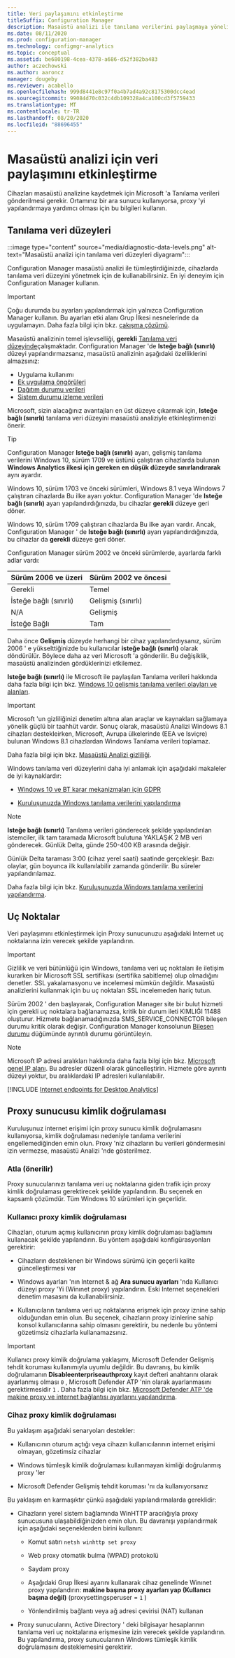 ```yaml
---
title: Veri paylaşımını etkinleştirme
titleSuffix: Configuration Manager
description: Masaüstü analizi ile tanılama verilerini paylaşmaya yönelik bir başvuru kılavuzu.
ms.date: 08/11/2020
ms.prod: configuration-manager
ms.technology: configmgr-analytics
ms.topic: conceptual
ms.assetid: be680198-4cea-4378-a686-d52f382ba483
author: aczechowski
ms.author: aaroncz
manager: dougeby
ms.reviewer: acabello
ms.openlocfilehash: 999d8441e8c97f0a4b7ad4a92c8175300dcc4ead
ms.sourcegitcommit: 99084d70c032c4db109328a4ca100cd3f5759433
ms.translationtype: MT
ms.contentlocale: tr-TR
ms.lasthandoff: 08/20/2020
ms.locfileid: "88696455"
---
```

# <a name="enable-data-sharing-for-desktop-analytics"></a>Masaüstü analizi için veri paylaşımını etkinleştirme

Cihazları masaüstü analizine kaydetmek için Microsoft 'a Tanılama verileri gönderilmesi gerekir. Ortamınız bir ara sunucu kullanıyorsa, proxy 'yi yapılandırmaya yardımcı olması için bu bilgileri kullanın.

## <a name="diagnostic-data-levels"></a>Tanılama veri düzeyleri

:::image type="content" source="media/diagnostic-data-levels.png" alt-text="Masaüstü analizi için tanılama veri düzeyleri diyagramı":::

Configuration Manager masaüstü analizi ile tümleştirdiğinizde, cihazlarda tanılama veri düzeyini yönetmek için de kullanabilirsiniz. En iyi deneyim için Configuration Manager kullanın.

> [!IMPORTANT]
> Çoğu durumda bu ayarları yapılandırmak için yalnızca Configuration Manager kullanın. Bu ayarları etki alanı Grup İlkesi nesnelerinde da uygulamayın. Daha fazla bilgi için bkz. [çakışma çözümü](enroll-devices.md#conflict-resolution).

Masaüstü analizinin temel işlevselliği, **gerekli** [Tanılama veri düzeyinde](/windows/privacy/configure-windows-diagnostic-data-in-your-organization#diagnostic-data-levels)çalışmaktadır. Configuration Manager 'de **Isteğe bağlı (sınırlı)** düzeyi yapılandırmazsanız, masaüstü analizinin aşağıdaki özelliklerini almazsınız:

- Uygulama kullanımı
- [Ek uygulama öngörüleri](compat-assessment.md#additional-insights)
- [Dağıtım durumu verileri](deploy-prod.md#address-deployment-alerts)
- [Sistem durumu izleme verileri](health-status-monitoring.md)

Microsoft, sizin alacağınız avantajları en üst düzeye çıkarmak için, **Isteğe bağlı (sınırlı)** tanılama veri düzeyini masaüstü analiziyle etkinleştirmenizi önerir.

> [!TIP]
> Configuration Manager **Isteğe bağlı (sınırlı)** ayarı, gelişmiş tanılama verilerini Windows 10, sürüm 1709 ve üstünü çalıştıran cihazlarda bulunan **Windows Analytics ilkesi için gereken en düşük düzeyde sınırlandırarak** aynı ayardır.
>
> Windows 10, sürüm 1703 ve önceki sürümleri, Windows 8.1 veya Windows 7 çalıştıran cihazlarda Bu ilke ayarı yoktur. Configuration Manager 'de **Isteğe bağlı (sınırlı)** ayarı yapılandırdığınızda, bu cihazlar **gerekli** düzeye geri döner.
>
> Windows 10, sürüm 1709 çalıştıran cihazlarda Bu ilke ayarı vardır. Ancak, Configuration Manager ' de **Isteğe bağlı (sınırlı)** ayarı yapılandırdığınızda, bu cihazlar da **gerekli** düzeye geri döner.
>
> Configuration Manager sürüm 2002 ve önceki sürümlerde, ayarlarda farklı adlar vardı:<!-- 7363467 -->
>
> | Sürüm 2006 ve üzeri | Sürüm 2002 ve öncesi |
> |---------|---------|
> | Gerekli | Temel |
> | İsteğe bağlı (sınırlı) | Gelişmiş (sınırlı) |
> | N/A | Gelişmiş |
> | İsteğe Bağlı | Tam |
>
> Daha önce **Gelişmiş** düzeyde herhangi bir cihaz yapılandırdıysanız, sürüm 2006 ' e yükselttiğinizde bu kullanıcılar **isteğe bağlı (sınırlı)** olarak döndürülür. Böylece daha az veri Microsoft 'a gönderilir. Bu değişiklik, masaüstü analizinden gördüklerinizi etkilemez.

**Isteğe bağlı (sınırlı)** ile Microsoft ile paylaşılan Tanılama verileri hakkında daha fazla bilgi için bkz. [Windows 10 gelişmiş tanılama verileri olayları ve alanları](/windows/privacy/enhanced-diagnostic-data-windows-analytics-events-and-fields).

> [!IMPORTANT]
> Microsoft 'un gizliliğinizi denetim altına alan araçlar ve kaynakları sağlamaya yönelik güçlü bir taahhüt vardır. Sonuç olarak, masaüstü Analizi Windows 8.1 cihazları destekleirken, Microsoft, Avrupa ülkelerinde (EEA ve Isviçre) bulunan Windows 8.1 cihazlardan Windows Tanılama verileri toplamaz.

Daha fazla bilgi için bkz. [Masaüstü Analizi gizliliği](privacy.md).

Windows tanılama veri düzeylerini daha iyi anlamak için aşağıdaki makaleler de iyi kaynaklardır:

- [Windows 10 ve BT karar mekanizmaları için GDPR](/windows/privacy/gdpr-it-guidance)  

- [Kuruluşunuzda Windows tanılama verilerini yapılandırma](/windows/privacy/configure-windows-diagnostic-data-in-your-organization)  

> [!NOTE]
> **Isteğe bağlı (sınırlı)** Tanılama verileri gönderecek şekilde yapılandırılan istemciler, ilk tam taramada Microsoft bulutuna YAKLAŞıK 2 MB veri gönderecek. Günlük Delta, günde 250-400 KB arasında değişir.
>
> Günlük Delta taraması 3:00 (cihaz yerel saati) saatinde gerçekleşir. Bazı olaylar, gün boyunca ilk kullanılabilir zamanda gönderilir. Bu süreler yapılandırılamaz.
>
> Daha fazla bilgi için bkz. [Kuruluşunuzda Windows tanılama verilerini yapılandırma](https://aka.ms/enterprisetelemetry).  

## <a name="endpoints"></a>Uç Noktalar

Veri paylaşımını etkinleştirmek için Proxy sunucunuzu aşağıdaki Internet uç noktalarına izin verecek şekilde yapılandırın.

> [!IMPORTANT]
> Gizlilik ve veri bütünlüğü için Windows, tanılama veri uç noktaları ile iletişim kurarken bir Microsoft SSL sertifikası (sertifika sabitleme) olup olmadığını denetler. SSL yakalamasyonu ve incelemesi mümkün değildir. Masaüstü analizlerini kullanmak için bu uç noktaları SSL incelemeden hariç tutun.<!-- BUG 4647542 -->

Sürüm 2002 ' den başlayarak, Configuration Manager site bir bulut hizmeti için gerekli uç noktalara bağlanamazsa, kritik bir durum ileti KIMLIĞI 11488 oluşturur. Hizmete bağlanamadığınızda SMS_SERVICE_CONNECTOR bileşen durumu kritik olarak değişir. Configuration Manager konsolunun [Bileşen durumu](../core/servers/manage/use-alerts-and-the-status-system.md#BKMK_MonitorSystemStatus) düğümünde ayrıntılı durumu görüntüleyin.<!-- 5566763 -->

> [!NOTE]
> Microsoft IP adresi aralıkları hakkında daha fazla bilgi için bkz. [Microsoft genel IP alanı](https://www.microsoft.com/download/details.aspx?id=53602). Bu adresler düzenli olarak güncelleştirin. Hizmete göre ayrıntı düzeyi yoktur, bu aralıklardaki IP adresleri kullanılabilir.

[!INCLUDE [Internet endpoints for Desktop Analytics](../core/plan-design/network/includes/internet-endpoints-desktop-analytics.md)]

## <a name="proxy-server-authentication"></a>Proxy sunucusu kimlik doğrulaması

Kuruluşunuz internet erişimi için proxy sunucu kimlik doğrulamasını kullanıyorsa, kimlik doğrulaması nedeniyle tanılama verilerini engellemediğinden emin olun. Proxy 'niz cihazların bu verileri göndermesini izin vermezse, masaüstü Analizi 'nde gösterilmez.

### <a name="bypass-recommended"></a>Atla (önerilir)

Proxy sunucularınızı tanılama veri uç noktalarına giden trafik için proxy kimlik doğrulaması gerektirecek şekilde yapılandırın. Bu seçenek en kapsamlı çözümdür. Tüm Windows 10 sürümleri için geçerlidir.  

### <a name="user-proxy-authentication"></a>Kullanıcı proxy kimlik doğrulaması

Cihazları, oturum açmış kullanıcının proxy kimlik doğrulaması bağlamını kullanacak şekilde yapılandırın. Bu yöntem aşağıdaki konfigürasyonları gerektirir:

- Cihazların desteklenen bir Windows sürümü için geçerli kalite güncelleştirmesi var

- Windows ayarları 'nın Internet & ağ **Ara sunucu ayarları** 'nda Kullanıcı düzeyi proxy 'Yi (Winınet proxy) yapılandırın. Eski Internet seçenekleri denetim masasını da kullanabilirsiniz.

- Kullanıcıların tanılama veri uç noktalarına erişmek için proxy iznine sahip olduğundan emin olun. Bu seçenek, cihazların proxy izinlerine sahip konsol kullanıcılarına sahip olmasını gerektirir, bu nedenle bu yöntemi gözetimsiz cihazlarla kullanamazsınız.

> [!IMPORTANT]
> Kullanıcı proxy kimlik doğrulama yaklaşımı, Microsoft Defender Gelişmiş tehdit koruması kullanımıyla uyumlu değildir. Bu davranış, bu kimlik doğrulamanın **Disableenterpriseauthproxy** kayıt defteri anahtarını olarak ayarlanmış olması `0` , Microsoft Defender ATP 'nin olarak ayarlanmasını gerektirmesidir `1` . Daha fazla bilgi için bkz. [Microsoft Defender ATP 'de makine proxy ve internet bağlantısı ayarlarını yapılandırma](/windows/security/threat-protection/windows-defender-atp/configure-proxy-internet-windows-defender-advanced-threat-protection).

### <a name="device-proxy-authentication"></a>Cihaz proxy kimlik doğrulaması

Bu yaklaşım aşağıdaki senaryoları destekler:

- Kullanıcının oturum açtığı veya cihazın kullanıcılarının internet erişimi olmayan, gözetimsiz cihazlar

- Windows tümleşik kimlik doğrulaması kullanmayan kimliği doğrulanmış proxy 'ler

- Microsoft Defender Gelişmiş tehdit koruması 'nı da kullanıyorsanız

Bu yaklaşım en karmaşıktır çünkü aşağıdaki yapılandırmalarda gereklidir:

- Cihazların yerel sistem bağlamında WinHTTP aracılığıyla proxy sunucusuna ulaşabildiğinizden emin olun. Bu davranışı yapılandırmak için aşağıdaki seçeneklerden birini kullanın:

  - Komut satırı `netsh winhttp set proxy`

  - Web proxy otomatik bulma (WPAD) protokolü

  - Saydam proxy

  - Aşağıdaki Grup İlkesi ayarını kullanarak cihaz genelinde Winınet proxy yapılandırın: **makine başına proxy ayarları yap (Kullanıcı başına değil)** (proxysettingsperuser = `1` )

  - Yönlendirilmiş bağlantı veya ağ adresi çevirisi (NAT) kullanan

- Proxy sunucularını, Active Directory ' deki bilgisayar hesaplarının tanılama veri uç noktalarına erişmesine izin verecek şekilde yapılandırın. Bu yapılandırma, proxy sunucularının Windows tümleşik kimlik doğrulamasını desteklemesini gerektirir.